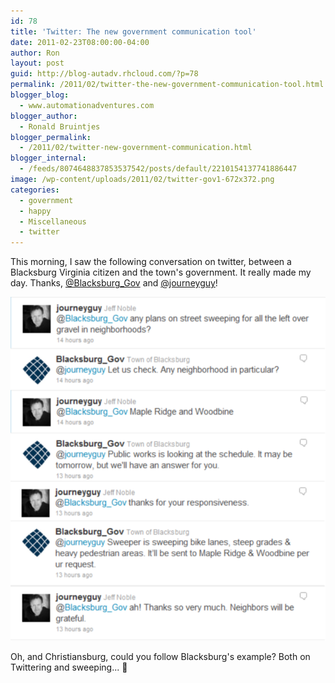 ```yaml
---
id: 78
title: 'Twitter: The new government communication tool'
date: 2011-02-23T08:00:00-04:00
author: Ron
layout: post
guid: http://blog-autadv.rhcloud.com/?p=78
permalink: /2011/02/twitter-the-new-government-communication-tool.html
blogger_blog:
  - www.automationadventures.com
blogger_author:
  - Ronald Bruintjes
blogger_permalink:
  - /2011/02/twitter-new-government-communication.html
blogger_internal:
  - /feeds/8074648837853537542/posts/default/2210154137741886447
image: /wp-content/uploads/2011/02/twitter-gov1-672x372.png
categories:
  - government
  - happy
  - Miscellaneous
  - twitter
---
```

This morning, I saw the following conversation on twitter, between a Blacksburg Virginia citizen and the town's government. It really made my day. Thanks, <a href="http://twitter.com/#!/Blacksburg_Gov" target="_blank">@Blacksburg_Gov</a> and <a href="http://twitter.com/#!/journeyguy" target="_blank">@journeyguy</a>! 

![](/wp-content/uploads/2011/02/twitter-gov1.png)

Oh, and Christiansburg, could you follow Blacksburg's example? Both on Twittering and sweeping... 🙂